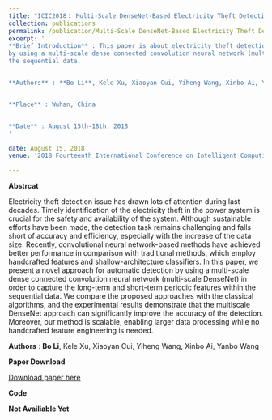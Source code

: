 ```yaml
---
title: "ICIC2018： Multi-Scale DenseNet-Based Electricity Theft Detection"
collection: publications
permalink: /publication/Multi-Scale DenseNet-Based Electricity Theft Detection
excerpt: '
**Brief Introduction** : This paper is about electricity theft detection based on Multi-scale DenseNet and accepted by ICIC2018. In this paper, we present a novel approach for automatic detection 
by using a multi-scale dense connected convolution neural network (multi-scale DenseNet) in order to capture the long-term and short-term periodic features within 
the sequential data. 


**Authors** : **Bo Li**, Kele Xu, Xiaoyan Cui, Yiheng Wang, Xinbo Ai, Yanbo Wang


**Place** : Wuhan‚ China


**Date** : August 15th-18th, 2018
'

date: August 15, 2018
venue: '2018 Fourteenth International Conference on Intelligent Computing (ICIC2018)'

---
```

**Abstrcat**

Electricity theft detection issue has drawn lots of attention during last decades. Timely identification of the electricity theft in the power system is crucial for 
the safety and availability of the system. Although sustainable efforts have been made, the detection task remains challenging and falls short of accuracy and 
efficiency, especially with the increase of the data size. Recently, convolutional neural network-based methods have achieved better performance in comparison 
with traditional methods, which employ handcrafted features and shallow-architecture classifiers. In this paper, we present a novel approach for automatic detection 
by using a multi-scale dense connected convolution neural network (multi-scale DenseNet) in order to capture the long-term and short-term periodic features within 
the sequential data. We compare the proposed approaches with the classical algorithms, and the experimental results demonstrate that the multiscale DenseNet 
approach can significantly improve the accuracy of the detection. Moreover, our method is scalable, enabling larger data processing while no handcrafted feature 
engineering is needed. 


**Authors** : **Bo Li**, Kele Xu, Xiaoyan Cui, Yiheng Wang, Xinbo Ai, Yanbo Wang


**Paper Download**


[Download paper here](http://deepblue666.github.io/files/Multi-Scale_DenseNet-Based_Electricity_Theft_Detection.pdf) 


**Code**


**Not Availiable Yet**